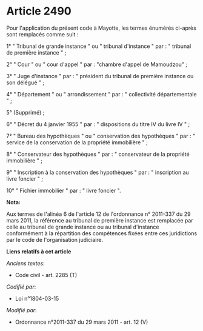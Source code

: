 # Article 2490

Pour l'application du présent code à Mayotte, les termes énumérés ci-après sont remplacés comme suit : 

1° " Tribunal de grande instance " ou " tribunal d'instance " par : " tribunal de première instance " ; 

2° " Cour " ou " cour d'appel " par : "chambre d'appel de Mamoudzou" ; 

3° " Juge d'instance " par : " président du tribunal de première instance ou son délégué " ; 

4° " Département " ou " arrondissement " par : " collectivité départementale " ; 

5° (Supprimé) ;

6° " Décret du 4 janvier 1955 " par : " dispositions du titre IV du livre IV " ; 

7° " Bureau des hypothèques " ou " conservation des hypothèques " par : " service de la conservation de la propriété
immobilière " ; 

8° " Conservateur des hypothèques " par : " conservateur de la propriété immobilière " ; 

9° " Inscription à la conservation des hypothèques " par : " inscription au livre foncier " ; 

10° " Fichier immobilier " par : " livre foncier ".

**Nota:**

Aux termes de l'alinéa 6 de l'article 12 de l'ordonnance n° 2011-337 du 29 mars 2011, la référence au tribunal de première
instance est remplacée par celle au tribunal de grande instance ou au tribunal d'instance conformément à la répartition des
compétences fixées entre ces juridictions par le code de l'organisation judiciaire.

**Liens relatifs à cet article**

_Anciens textes_:

  - Code civil - art. 2285 (T)

_Codifié par_:

  - Loi n°1804-03-15

_Modifié par_:

  - Ordonnance n°2011-337 du 29 mars 2011 - art. 12 (V)

